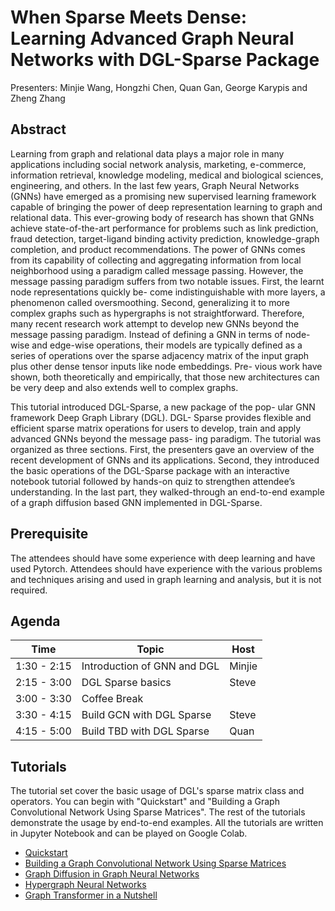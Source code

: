 # When Sparse Meets Dense: Learning Advanced Graph Neural Networks with DGL-Sparse Package

Presenters: Minjie Wang, Hongzhi Chen, Quan Gan, George Karypis and Zheng Zhang

## Abstract

Learning from graph and relational data plays a major role in many applications including social network analysis, marketing, e-commerce, information retrieval, knowledge modeling, medical and biological sciences, engineering, and others. In the last few years, Graph Neural Networks (GNNs) have emerged as a promising new supervised learning framework capable of bringing the power of deep representation learning to graph and relational data. This ever-growing body of research has shown that GNNs achieve state-of-the-art performance for problems such as link prediction, fraud detection, target-ligand binding activity prediction, knowledge-graph completion, and product recommendations. The power of GNNs comes from its capability of collecting and aggregating information from local neighborhood using a paradigm called message passing. However, the message passing paradigm suffers from two notable issues. First, the learnt node representations quickly be- come indistinguishable with more layers, a phenomenon called oversmoothing. Second, generalizing it to more complex graphs such as hypergraphs is not straightforward. Therefore, many recent research work attempt to develop new GNNs beyond the message passing paradigm. Instead of defining a GNN in terms of node-wise and edge-wise operations, their models are typically defined as a series of operations over the sparse adjacency matrix of the input graph plus other dense tensor inputs like node embeddings. Pre- vious work have shown, both theoretically and empirically, that those new architectures can be very deep and also extends well to complex graphs.

This tutorial introduced DGL-Sparse, a new package of the pop- ular GNN framework Deep Graph Library (DGL). DGL- Sparse provides flexible and efficient sparse matrix operations for users to develop, train and apply advanced GNNs beyond the message pass- ing paradigm. The tutorial was organized as three sections. First, the presenters gave an overview of the recent development of GNNs and its applications. Second, they introduced the basic operations of the DGL-Sparse package with an interactive notebook tutorial followed by hands-on quiz to strengthen attendee’s understanding. In the last part, they walked-through an end-to-end example of a graph diffusion based GNN implemented in DGL-Sparse.

## Prerequisite

The attendees should have some experience with deep learning and have used Pytorch. Attendees should have experience with the various problems and techniques arising and used in graph learning and analysis, but it is not required.

## Agenda

| Time         | Topic                         | Host    |
|--------------|-------------------------------|---------|
| 1:30 - 2:15  | Introduction of GNN and DGL   | Minjie  |
| 2:15 - 3:00  | DGL Sparse basics             | Steve   |
| 3:00 - 3:30  | Coffee Break                  |         |
| 3:30 - 4:15  | Build GCN with DGL Sparse     | Steve   |
| 4:15 - 5:00  | Build TBD with DGL Sparse     | Quan    |

## Tutorials

The tutorial set cover the basic usage of DGL's sparse matrix class and operators. You can begin with "Quickstart" and "Building a Graph Convolutional Network Using Sparse Matrices". The rest of the tutorials demonstrate the usage by end-to-end examples. All the tutorials are written in Jupyter Notebook and can be played on Google Colab.

- [Quickstart](https://docs.dgl.ai/notebooks/sparse/quickstart.html)
- [Building a Graph Convolutional Network Using Sparse Matrices](https://docs.dgl.ai/notebooks/sparse/gcn.html)
- [Graph Diffusion in Graph Neural Networks](https://docs.dgl.ai/notebooks/sparse/graph_diffusion.html)
- [Hypergraph Neural Networks](https://docs.dgl.ai/notebooks/sparse/hgnn.html)
- [Graph Transformer in a Nutshell](https://docs.dgl.ai/notebooks/sparse/graph_transformer.html)
